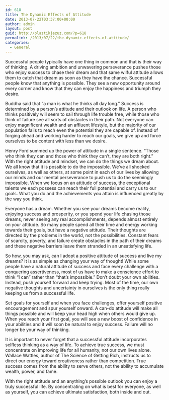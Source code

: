 ```yaml
---
id: 618
title: The Dynamic Effects of Attitude
date: 2013-07-22T03:37:00+00:00
author: admin
layout: post
guid: http://plaztikjezuz.com/?p=618
permalink: /2013/07/22/the-dynamic-effects-of-attitude/
categories:
  - General
---
```

Successful people typically have one thing in common and that is their way of thinking. A driving ambition and unwavering perseverance pushes those who enjoy success to chase their dream and that same wilful attitude allows them to catch that dream as soon as they have the chance. Successful people know that anything is possible. They see a new opportunity around every corner and know that they can enjoy the happiness and triumph they desire.

Buddha said that “a man is what he thinks all day long.” Success is determined by a person’s attitude and their outlook on life. A person who thinks positively will seem to sail through life trouble free, while those who think of failure see all sorts of obstacles in their path. Not everyone can enjoy magnificent wealth and an affluent lifestyle, but the majority of our population fails to reach even the potential they are capable of. Instead of forging ahead and working harder to reach our goals, we give up and force ourselves to be content with less than we desire.

Henry Ford summed up the power of attitude in a single sentence. “Those who think they can and those who think they can’t, they are both right.” With the right attitude and mindset, we can do the things we dream about. We all know that it is possible to do the impossible. We’ve all shocked ourselves, as well as others, at some point in each of our lives by allowing our minds and our mental perseverance to push us to do the seemingly impossible. When we focus on an attitude of success, the exceptional talents we each possess can reach their full potential and carry us to our goals. What you do and the achievements you attain is influenced greatly by the way you think.

Everyone has a dream. Whether you see your dreams become reality, enjoying success and prosperity, or you spend your life chasing those dreams, never seeing any real accomplishments, depends almost entirely on your attitude. So many people spend all their time and energy working towards their goals, but have a negative attitude. Their thoughts are directed by the problems in the world, not the possibilities. Constant fears of scarcity, poverty, and failure create obstacles in the path of their dreams and these negative barriers leave them stranded in an unsatisfying life.

So how, you may ask, can I adopt a positive attitude of success and live my dreams? It is as simple as changing your way of thought! While some people have a natural attitude of success and face every challenge with a conquering assertiveness, most of us have to make a conscience effort to think “I can” rather than “that’s impossible.” Don’t doubt your own abilities. Instead, push yourself forward and keep trying. Most of the time, our own negative thoughts and uncertainty in ourselves is the only thing really keeping us from a successful life.

Set goals for yourself and when you face challenges, offer yourself positive encouragement and spur yourself onward. A can-do attitude will make all things possible and will keep your head high when others would give up. When you reach your first goal, you will see a new boost of confidence in your abilities and it will soon be natural to enjoy success. Failure will no longer be your way of thinking.

It is important to never forget that a successful attitude incorporates selfless thinking as a way of life. To achieve true success, we must concentrate on improving life for all humanity, not our own lives alone. Wallace Wattles, author of The Science of Getting Rich, instructs us to direct our energy toward creativeness rather than competition. True success comes from the ability to serve others, not the ability to accumulate wealth, power, and fame.

With the right attitude and an anything’s possible outlook you can enjoy a truly successful life. By concentrating on what is best for everyone, as well as yourself, you can achieve ultimate satisfaction, both inside and out.